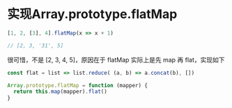 # 实现Array.prototype.flatMap

```js
[1, 2, [3], 4].flatMap(x => x + 1)

// [2, 3, '31', 5]
```

很可惜，不是 [2, 3, 4, 5]，原因在于 flatMap 实际上是先 map 再 flat，实现如下

```js
const flat = list => list.reduce( (a, b) => a.concat(b), [])

Array.prototype.flatMap = function (mapper) {
  return this.map(mapper).flat()
}
```

